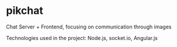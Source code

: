 pikchat
=======

Chat Server + Frontend, focusing on communication through images

Technologies used in the project: Node.js, socket.io, Angular.js
